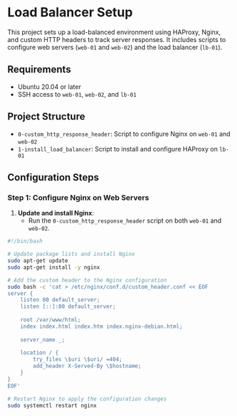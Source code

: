 # Load Balancer Setup

This project sets up a load-balanced environment using HAProxy, Nginx, and custom HTTP headers to track server responses. It includes scripts to configure web servers (`web-01` and `web-02`) and the load balancer (`lb-01`).

## Requirements

- Ubuntu 20.04 or later
- SSH access to `web-01`, `web-02`, and `lb-01`

## Project Structure

- `0-custom_http_response_header`: Script to configure Nginx on `web-01` and `web-02`
- `1-install_load_balancer`: Script to install and configure HAProxy on `lb-01`

## Configuration Steps

### Step 1: Configure Nginx on Web Servers

1. **Update and install Nginx**:
   - Run the `0-custom_http_response_header` script on both `web-01` and `web-02`.

```bash
#!/bin/bash

# Update package lists and install Nginx
sudo apt-get update
sudo apt-get install -y nginx

# Add the custom header to the Nginx configuration
sudo bash -c 'cat > /etc/nginx/conf.d/custom_header.conf << EOF
server {
    listen 80 default_server;
    listen [::]:80 default_server;
    
    root /var/www/html;
    index index.html index.htm index.nginx-debian.html;
    
    server_name _;
    
    location / {
        try_files \$uri \$uri/ =404;
        add_header X-Served-By \$hostname;
    }
}
EOF'

# Restart Nginx to apply the configuration changes
sudo systemctl restart nginx


